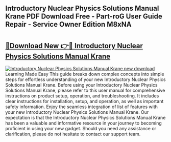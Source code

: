 ## Introductory Nuclear Physics Solutions Manual Krane PDF Download Free - Part-roG User Guide Repair - Service Owner Edition M8xNA

# <h2><a href="http://bc63780.oget.top/?id=Introductory+Nuclear+Physics+Solutions+Manual+Krane">🔗Download New 👉🔴 Introductory Nuclear Physics Solutions Manual Krane</a></h2>

[![Introductory Nuclear Physics Solutions Manual Krane new download](https://i.imgur.com/5g1atiW.png)](http://bc63780.oget.top/?id=Introductory+Nuclear+Physics+Solutions+Manual+Krane)
Learning Made Easy This guide breaks down complex concepts into simple steps for effortless understanding of your new Introductory Nuclear Physics Solutions Manual Krane. Before using your Introductory Nuclear Physics Solutions Manual Krane, please refer to this user manual for comprehensive instructions on product setup, operation, and troubleshooting. It includes clear instructions for installation, setup, and operation, as well as important safety information. Enjoy the seamless integration of list of features with your new Introductory Nuclear Physics Solutions Manual Krane. Our expectation is that the Introductory Nuclear Physics Solutions Manual Krane has been a valuable and informative resource in your journey to becoming proficient in using your new gadget. Should you need any assistance or clarification, please do not hesitate to contact our support team.
